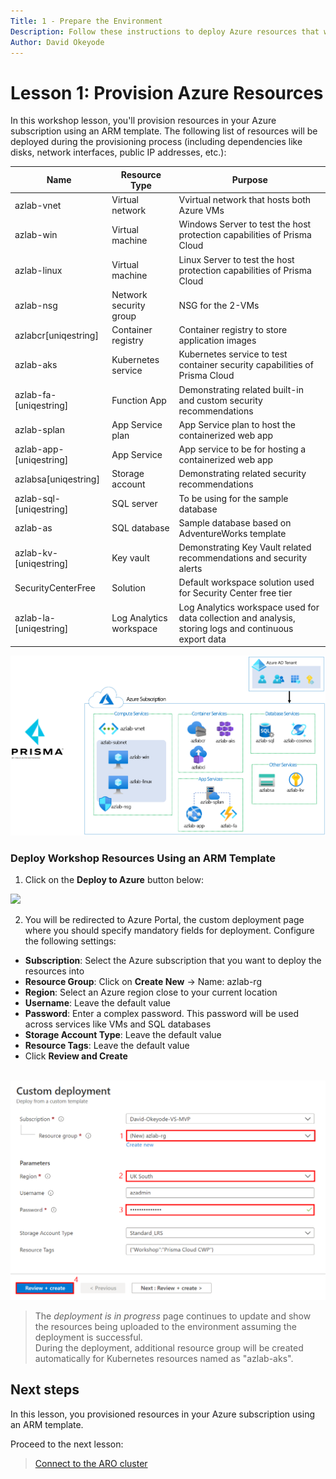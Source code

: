 ```yaml
---
Title: 1 - Prepare the Environment
Description: Follow these instructions to deploy Azure resources that we will use for the exercises in this workshop
Author: David Okeyode
---
```

# Lesson 1: Provision Azure Resources

In this workshop lesson, you'll provision resources in your Azure subscription using an ARM template.
The following list of resources will be deployed during the provisioning process (including dependencies like disks, network interfaces, public IP addresses, etc.):

Name | Resource Type | Purpose
-----| ------------- | -------
azlab-vnet | Virtual network | Vvirtual network that hosts both Azure VMs
azlab-win | Virtual machine | Windows Server to test the host protection capabilities of Prisma Cloud
azlab-linux | Virtual machine | Linux Server to test the host protection capabilities of Prisma Cloud
azlab-nsg | Network security group | NSG for the 2-VMs
azlabcr[uniqestring] | Container registry | Container registry to store application images
azlab-aks | Kubernetes service | Kubernetes service to test container security capabilities of Prisma Cloud
azlab-fa-[uniqestring] | Function App | Demonstrating related built-in and custom security recommendations
azlab-splan | App Service plan | App Service plan to host the containerized web app
azlab-app-[uniqestring] | App Service | App service to be for hosting a containerized web app
azlabsa[uniqestring] | Storage account | Demonstrating related security recommendations
azlab-sql-[uniqestring] | SQL server | To be using for the sample database
azlab-as | SQL database | Sample database based on AdventureWorks template
azlab-kv-[uniqestring] | Key vault | Demonstrating Key Vault related recommendations and security alerts
SecurityCenterFree | Solution | Default workspace solution used for Security Center free tier
azlab-la-[uniqestring]	| Log Analytics workspace | Log Analytics workspace used for data collection and analysis, storing logs and continuous export data

<img src="../img/1-lab-environment.png?raw=true">

### Deploy Workshop Resources Using an ARM Template
1. Click on the **Deploy to Azure** button below:

<a href="https://portal.azure.com/#create/Microsoft.Template/uri/https%3A%2F%2Fraw.githubusercontent.com%2Fdavidokeyode%2Fprismacloud-workshops-labs%2Fmain%2Fworkshops%2Fazure-cloud-workload-protection%2Ftemplate%2Fazlabtemplatedeploy.json" target="_blank"><img src="https://aka.ms/deploytoazurebutton"/></a>

2.	You will be redirected to Azure Portal, the custom deployment page where you should specify mandatory fields for deployment. Configure the following settings:
* **Subscription**: Select the Azure subscription that you want to deploy the resources into
* **Resource Group**: Click on **Create New** → Name: azlab-rg
* **Region**: Select an Azure region close to your current location
* **Username**: Leave the default value
* **Password**: Enter a complex password. This password will be used across services like VMs and SQL databases
* **Storage Account Type**: Leave the default value
* **Resource Tags**: Leave the default value
* Click **Review and Create** 
<br>
<img src="../img/1-template-parameter.png?raw=true">

> The *deployment is in progress* page continues to update and show the resources being uploaded to the environment assuming the deployment is successful.  
> During the deployment, additional resource group will be created automatically for Kubernetes resources named as "azlab-aks".<br>

## Next steps

In this lesson, you provisioned resources in your Azure subscription using an ARM template.

Proceed to the next lesson:
> [Connect to the ARO cluster](2-connect-aro-cluster.md)
